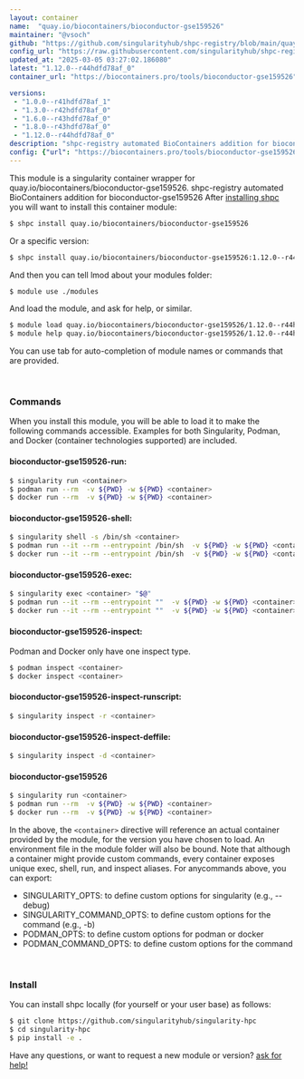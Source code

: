 ```yaml
---
layout: container
name:  "quay.io/biocontainers/bioconductor-gse159526"
maintainer: "@vsoch"
github: "https://github.com/singularityhub/shpc-registry/blob/main/quay.io/biocontainers/bioconductor-gse159526/container.yaml"
config_url: "https://raw.githubusercontent.com/singularityhub/shpc-registry/main/quay.io/biocontainers/bioconductor-gse159526/container.yaml"
updated_at: "2025-03-05 03:27:02.186080"
latest: "1.12.0--r44hdfd78af_0"
container_url: "https://biocontainers.pro/tools/bioconductor-gse159526"

versions:
 - "1.0.0--r41hdfd78af_1"
 - "1.3.0--r42hdfd78af_0"
 - "1.6.0--r43hdfd78af_0"
 - "1.8.0--r43hdfd78af_0"
 - "1.12.0--r44hdfd78af_0"
description: "shpc-registry automated BioContainers addition for bioconductor-gse159526"
config: {"url": "https://biocontainers.pro/tools/bioconductor-gse159526", "maintainer": "@vsoch", "description": "shpc-registry automated BioContainers addition for bioconductor-gse159526", "latest": {"1.12.0--r44hdfd78af_0": "sha256:46508f9712c23b94ba66a374bd76f2124171d8a9fba8c481b7e34dd1a891f350"}, "tags": {"1.0.0--r41hdfd78af_1": "sha256:ef757966338a4647fbbdde4bca81cf8094a91fca68a2d8ddcdde645642012ea2", "1.3.0--r42hdfd78af_0": "sha256:22f12c0eabbd88105c01f08f15a7c50c76e0ae46cbf72d5a3ec405ff616733e1", "1.6.0--r43hdfd78af_0": "sha256:b2560323828e98c61c0acab7c16f2812fe4e9a53d8ab98cec02e97714af3f6ad", "1.8.0--r43hdfd78af_0": "sha256:057db49ca122b1624f74affe6a8da2c5b0bd367df543fd68f11ed4740ad5d561", "1.12.0--r44hdfd78af_0": "sha256:46508f9712c23b94ba66a374bd76f2124171d8a9fba8c481b7e34dd1a891f350"}, "docker": "quay.io/biocontainers/bioconductor-gse159526"}
---
```


This module is a singularity container wrapper for quay.io/biocontainers/bioconductor-gse159526.
shpc-registry automated BioContainers addition for bioconductor-gse159526
After [installing shpc](#install) you will want to install this container module:


```bash
$ shpc install quay.io/biocontainers/bioconductor-gse159526
```

Or a specific version:

```bash
$ shpc install quay.io/biocontainers/bioconductor-gse159526:1.12.0--r44hdfd78af_0
```

And then you can tell lmod about your modules folder:

```bash
$ module use ./modules
```

And load the module, and ask for help, or similar.

```bash
$ module load quay.io/biocontainers/bioconductor-gse159526/1.12.0--r44hdfd78af_0
$ module help quay.io/biocontainers/bioconductor-gse159526/1.12.0--r44hdfd78af_0
```

You can use tab for auto-completion of module names or commands that are provided.

<br>

### Commands

When you install this module, you will be able to load it to make the following commands accessible.
Examples for both Singularity, Podman, and Docker (container technologies supported) are included.

#### bioconductor-gse159526-run:

```bash
$ singularity run <container>
$ podman run --rm  -v ${PWD} -w ${PWD} <container>
$ docker run --rm  -v ${PWD} -w ${PWD} <container>
```

#### bioconductor-gse159526-shell:

```bash
$ singularity shell -s /bin/sh <container>
$ podman run --it --rm --entrypoint /bin/sh  -v ${PWD} -w ${PWD} <container>
$ docker run --it --rm --entrypoint /bin/sh  -v ${PWD} -w ${PWD} <container>
```

#### bioconductor-gse159526-exec:

```bash
$ singularity exec <container> "$@"
$ podman run --it --rm --entrypoint ""  -v ${PWD} -w ${PWD} <container> "$@"
$ docker run --it --rm --entrypoint ""  -v ${PWD} -w ${PWD} <container> "$@"
```

#### bioconductor-gse159526-inspect:

Podman and Docker only have one inspect type.

```bash
$ podman inspect <container>
$ docker inspect <container>
```

#### bioconductor-gse159526-inspect-runscript:

```bash
$ singularity inspect -r <container>
```

#### bioconductor-gse159526-inspect-deffile:

```bash
$ singularity inspect -d <container>
```



#### bioconductor-gse159526

```bash
$ singularity run <container>
$ podman run --rm  -v ${PWD} -w ${PWD} <container>
$ docker run --rm  -v ${PWD} -w ${PWD} <container>
```


In the above, the `<container>` directive will reference an actual container provided
by the module, for the version you have chosen to load. An environment file in the
module folder will also be bound. Note that although a container
might provide custom commands, every container exposes unique exec, shell, run, and
inspect aliases. For anycommands above, you can export:

 - SINGULARITY_OPTS: to define custom options for singularity (e.g., --debug)
 - SINGULARITY_COMMAND_OPTS: to define custom options for the command (e.g., -b)
 - PODMAN_OPTS: to define custom options for podman or docker
 - PODMAN_COMMAND_OPTS: to define custom options for the command

<br>

### Install

You can install shpc locally (for yourself or your user base) as follows:

```bash
$ git clone https://github.com/singularityhub/singularity-hpc
$ cd singularity-hpc
$ pip install -e .
```

Have any questions, or want to request a new module or version? [ask for help!](https://github.com/singularityhub/singularity-hpc/issues)